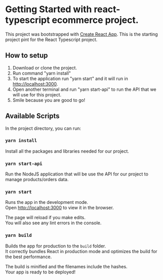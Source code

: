 # Getting Started with react-typescript ecommerce project.

This project was bootstrapped with [Create React App](https://github.com/facebook/create-react-app). This is the starting project
pint for the React Typescript project.

## How to setup

1. Download or clone the project.
2. Run command "yarn install"
3. To start the application run "yarn start" and it will run in [http://localhost:3000](http://localhost:3000).
4. Open another terminal and run "yarn start-api" to run the API that we will use for this project.
5. Smile because you are good to go!

## Available Scripts

In the project directory, you can run:

### `yarn install`
Install all the packages and libraries needed for our project.

### `yarn start-api`
Run the NodeJS application that will be use the API for our project to manage products/orders data.

### `yarn start`

Runs the app in the development mode.\
Open [http://localhost:3000](http://localhost:3000) to view it in the browser.

The page will reload if you make edits.\
You will also see any lint errors in the console.

### `yarn build`

Builds the app for production to the `build` folder.\
It correctly bundles React in production mode and optimizes the build for the best performance.

The build is minified and the filenames include the hashes.\
Your app is ready to be deployed!
